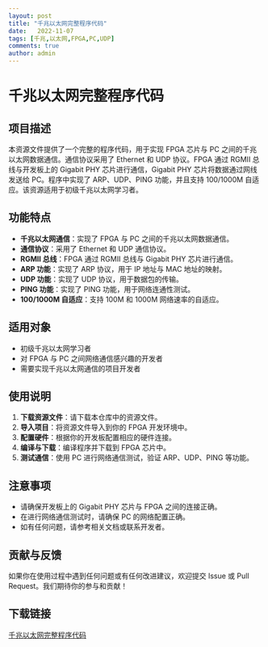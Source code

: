 ```yaml
---
layout: post
title: "千兆以太网完整程序代码"
date:   2022-11-07
tags: [千兆,以太网,FPGA,PC,UDP]
comments: true
author: admin
---
```

# 千兆以太网完整程序代码

## 项目描述

本资源文件提供了一个完整的程序代码，用于实现 FPGA 芯片与 PC 之间的千兆以太网数据通信。通信协议采用了 Ethernet 和 UDP 协议。FPGA 通过 RGMII 总线与开发板上的 Gigabit PHY 芯片进行通信，Gigabit PHY 芯片将数据通过网线发送给 PC。程序中实现了 ARP、UDP、PING 功能，并且支持 100/1000M 自适应。该资源适用于初级千兆以太网学习者。

## 功能特点

- **千兆以太网通信**：实现了 FPGA 与 PC 之间的千兆以太网数据通信。
- **通信协议**：采用了 Ethernet 和 UDP 通信协议。
- **RGMII 总线**：FPGA 通过 RGMII 总线与 Gigabit PHY 芯片进行通信。
- **ARP 功能**：实现了 ARP 协议，用于 IP 地址与 MAC 地址的映射。
- **UDP 功能**：实现了 UDP 协议，用于数据包的传输。
- **PING 功能**：实现了 PING 功能，用于网络连通性测试。
- **100/1000M 自适应**：支持 100M 和 1000M 网络速率的自适应。

## 适用对象

- 初级千兆以太网学习者
- 对 FPGA 与 PC 之间网络通信感兴趣的开发者
- 需要实现千兆以太网通信的项目开发者

## 使用说明

1. **下载资源文件**：请下载本仓库中的资源文件。
2. **导入项目**：将资源文件导入到你的 FPGA 开发环境中。
3. **配置硬件**：根据你的开发板配置相应的硬件连接。
4. **编译与下载**：编译程序并下载到 FPGA 芯片中。
5. **测试通信**：使用 PC 进行网络通信测试，验证 ARP、UDP、PING 等功能。

## 注意事项

- 请确保开发板上的 Gigabit PHY 芯片与 FPGA 之间的连接正确。
- 在进行网络通信测试时，请确保 PC 的网络配置正确。
- 如有任何问题，请参考相关文档或联系开发者。

## 贡献与反馈

如果你在使用过程中遇到任何问题或有任何改进建议，欢迎提交 Issue 或 Pull Request。我们期待你的参与和贡献！

## 下载链接

[千兆以太网完整程序代码](https://pan.quark.cn/s/3f1757237af8)